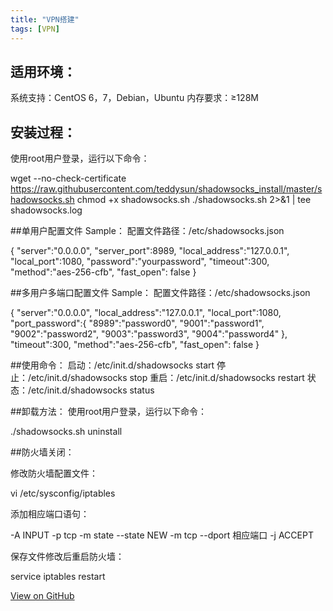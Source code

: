 ```yaml
---
title: "VPN搭建"
tags: [VPN]
---
```



## 适用环境：
系统支持：CentOS 6，7，Debian，Ubuntu
内存要求：≥128M

## 安装过程：
使用root用户登录，运行以下命令：

wget --no-check-certificate https://raw.githubusercontent.com/teddysun/shadowsocks_install/master/shadowsocks.sh
chmod +x shadowsocks.sh
./shadowsocks.sh 2>&1 | tee shadowsocks.log

##单用户配置文件 Sample：
配置文件路径：/etc/shadowsocks.json

{
    "server":"0.0.0.0",
    "server_port":8989,
    "local_address":"127.0.0.1",
    "local_port":1080,
    "password":"yourpassword",
    "timeout":300,
    "method":"aes-256-cfb",
    "fast_open": false
}

##多用户多端口配置文件 Sample：
配置文件路径：/etc/shadowsocks.json

{
    "server":"0.0.0.0",
    "local_address":"127.0.0.1",
    "local_port":1080,
    "port_password":{
    "8989":"password0",
    "9001":"password1",
    "9002":"password2",
    "9003":"password3",
    "9004":"password4"
    },
    "timeout":300,
    "method":"aes-256-cfb",
    "fast_open": false
}

##使用命令：
启动：/etc/init.d/shadowsocks start
停止：/etc/init.d/shadowsocks stop
重启：/etc/init.d/shadowsocks restart
状态：/etc/init.d/shadowsocks status

##卸载方法：
使用root用户登录，运行以下命令：

./shadowsocks.sh uninstall

##防火墙关闭：

修改防火墙配置文件：

vi /etc/sysconfig/iptables

添加相应端口语句：

-A INPUT -p tcp -m state --state NEW -m tcp --dport 相应端口 -j ACCEPT

保存文件修改后重启防火墙：

service iptables restart



<a href="https://github.com/imlengyue/imlengyue.github.io" target="_blank" class="btn btn-success"><i class="fa fa-github fa-lg"></i> View on GitHub</a>
